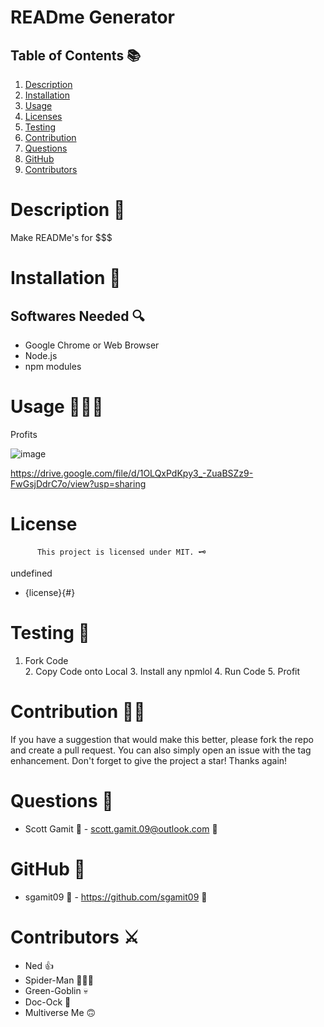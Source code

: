 
# READme Generator

## Table of Contents 📚

1. [Description](#description)
2. [Installation](#installation)
3. [Usage](#usage)
4. [Licenses](#licenses)
5. [Testing](#testing)
6. [Contribution](#contribution)
7. [Questions](#questions)
8. [GitHub](#gitHub)
9. [Contributors](#contributors)

# Description 📖

Make READMe's for $$$


# Installation 🧰

## Softwares Needed 🔍

* Google Chrome or Web Browser
* Node.js
* npm modules

# Usage 👨🏻‍💻

Profits

![image](https://avatarfiles.alphacoders.com/893/thumb-89303.gif)

https://drive.google.com/file/d/1OLQxPdKpy3_-ZuaBSZz9-FwGsjDdrC7o/view?usp=sharing

# License

          This project is licensed under MIT. 🗝

undefined 
 * {license}{#}

# Testing 🧮

1. Fork Code  
                2. Copy Code onto Local
                3. Install any npmlol 
                4. Run Code 
                5. Profit

# Contribution 👨‍💻

If you have a suggestion that would make this better, please fork the repo and create a pull request. 
                You can also simply open an issue with the tag enhancement. Don't forget to give the project a star! 
                Thanks again!

# Questions 🔮

* Scott Gamit 🤴 -  scott.gamit.09@outlook.com 📧 

# GitHub 💼

* sgamit09 🤴  - https://github.com/sgamit09 🔗

# Contributors ⚔️

* Ned 👍
* Spider-Man 🦸🏻‍♂️
* Green-Goblin 💀
* Doc-Ock 🐙
* Multiverse Me 🙃
